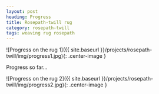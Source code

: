 ```yaml
---
layout: post
heading: Progress
title: Rosepath-twill rug
category: rosepath-twill
tags: weaving rug rosepath
---
```

![Progress on the rug 1]({{ site.baseurl }}/projects/rosepath-twill/img/progress1.jpg){: .center-image }

Progress so far...

![Progress on the rug 2]({{ site.baseurl }}/projects/rosepath-twill/img/progress2.jpg){: .center-image }


